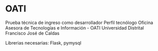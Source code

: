 # OATI
Prueba técnica de ingreso como desarrollador  Perfil tecnólogo  Oficina Asesora de Tecnologías e Información - OATI Universidad Distrital Francisco José de Caldas


Librerias necesarias: Flask, pymysql
